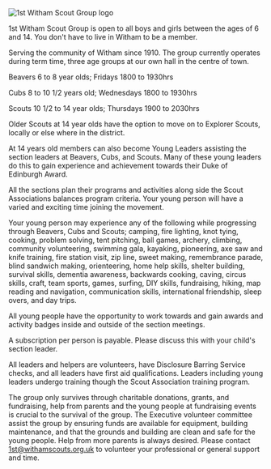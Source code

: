 <picture>
<source srcset="./img/logo/1st-witham.webp" type="image/webp">
<source srcset="./img/logo/1st-witham.png" type="image/png">
<img src="./img/logo/1st-witham.png" class="img-fluid" alt="1st Witham Scout Group logo" loading="lazy">
</picture>
<div class="row">
<div class="col-sm-12">
<p>1st Witham Scout Group is open to all boys and girls between the ages of 6 and 14. You don't have to live in Witham to be a member.</p>
<p>Serving the community of Witham since 1910. The group currently operates during term time, three age groups at our own hall in the centre of town.</p>
<p>Beavers 6 to 8 year olds; Fridays 1800 to 1930hrs</p>
<p>Cubs 8 to 10 1/2 years old; Wednesdays 1800 to 1930hrs</p>
<p>Scouts 10 1/2 to 14 year olds; Thursdays 1900 to 2030hrs</p>
<p>Older Scouts at 14 year olds have the option to move on to Explorer Scouts, locally or else where in the district.</p>
<p>At 14 years old members can also become Young Leaders assisting the section leaders at Beavers, Cubs, and Scouts. Many of these young leaders do this to gain experience and achievement towards their Duke of Edinburgh Award.</p>
<p>All the sections plan their programs and activities along side the Scout Associations balances program criteria. Your young person will have a varied and exciting time joining the movement.</p>
<p>Your young person may experience any of the following while progressing through Beavers, Cubs and Scouts; camping, fire lighting, knot tying, cooking, problem solving, tent pitching, ball games, archery, climbing, community
volunteering, swimming gala, kayaking, pioneering, axe saw and knife training, fire station visit, zip line, sweet making, remembrance parade, blind sandwich making, orienteering, home help skills, shelter building, survival skills,
dementia awareness, backwards cooking, caving, circus skills, craft, team sports, games, surfing, DIY skills, fundraising, hiking, map reading and navigation, communication skills, international friendship, sleep overs, and day trips.
</p>
<p>All young people have the opportunity to work towards and gain awards and activity badges inside and outside of the section meetings.</p>
<p>A subscription per person is payable. Please discuss this with your child's section leader.</p>
<p>All leaders and helpers are volunteers, have Disclosure Barring Service checks, and all leaders have first aid qualifications. Leaders including young leaders undergo training though the Scout Association training program.</p>
<p>The group only survives through charitable donations, grants, and fundraising, help from parents and the young people at fundraising events is crucial to the survival of the group. The Executive volunteer committee assist the group by
ensuring funds are available for equipment, building maintenance, and that the grounds and building are clean and safe for the young people. Help from more parents is always desired. Please contact <a href="mailto:1st@withamscouts.org.uk">1st@withamscouts.org.uk</a> to volunteer your professional or
general support and time.</p>
</div>
</div>
